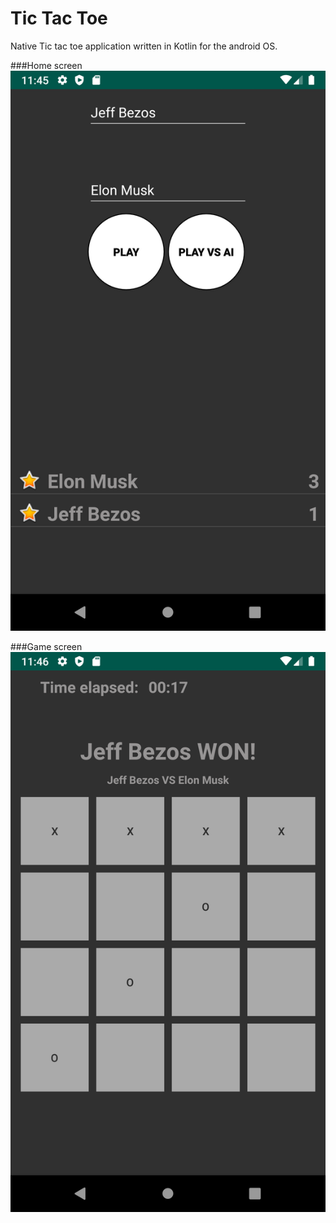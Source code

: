 # Tic Tac Toe

Native Tic tac toe application written in Kotlin for the android OS.

###Home screen
![](screenshots/homeScreen.png)

###Game screen
![](screenshots/gameScreen.png)
